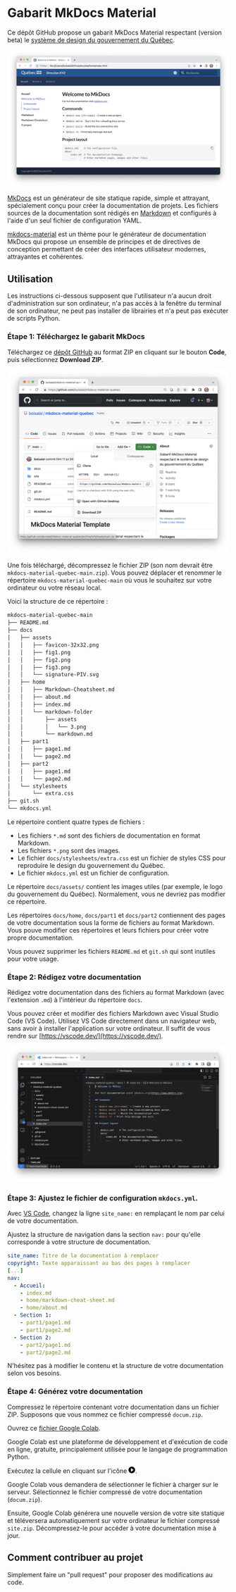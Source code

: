 # Gabarit MkDocs Material

Ce dépôt GitHub propose un gabarit MkDocs Material respectant (version beta) le 
[système de design du gouvernement du Québec](https://design.quebec.ca/apercu/systeme).

![Aperçu](docs/assets/fig1.png)

[MkDocs](https://www.mkdocs.org/) est un générateur de site statique rapide, simple et attrayant, spécialement conçu pour créer la 
documentation de projets. Les fichiers sources de la documentation sont rédigés en [Markdown](https://www.markdownguide.org/) 
et configurés à l'aide d'un seul fichier de configuration YAML.

[mkdocs-material](https://squidfunk.github.io/mkdocs-material/) est un thème pour le générateur de documentation MkDocs qui propose un 
ensemble de principes et de directives de conception permettant de créer des interfaces utilisateur modernes, attrayantes et cohérentes.

## Utilisation

Les instructions ci-dessous supposent que l'utilisateur n'a aucun droit d'administration sur son ordinateur, 
n'a pas accès à la fenêtre du terminal de son ordinateur, ne peut pas installer de librairies 
et n'a peut pas exécuter de scripts Python.

### Étape 1: Téléchargez le gabarit MkDocs

Téléchargez ce [dépôt GitHub](https://github.com/boisalai/mkdocs-material-quebec) au format ZIP en cliquant sur le bouton **Code**, 
puis sélectionnez **Download ZIP**.

![Téléchargement ZIP](docs/assets/fig2.png)

Une fois téléchargé, décompressez le fichier ZIP (son nom devrait être `mkdocs-material-quebec-main.zip`). 
Vous pouvez déplacer et renommer le répertoire `mkdocs-material-quebec-main` où vous le souhaitez sur 
votre ordinateur ou votre réseau local.

Voici la structure de ce répertoire :

```txt
mkdocs-material-quebec-main
├── README.md
├── docs
│   ├── assets
│   │   ├── favicon-32x32.png
│   │   ├── fig1.png
│   │   ├── fig2.png
│   │   ├── fig3.png
│   │   └── signature-PIV.svg
│   ├── home
│   │   ├── Markdown-Cheatsheet.md
│   │   ├── about.md
│   │   ├── index.md
│   │   └── markdown-folder
│   │       ├── assets
│   │       │   └── 3.png
│   │       └── markdown.md
│   ├── part1
│   │   ├── page1.md
│   │   └── page2.md
│   ├── part2
│   │   ├── page1.md
│   │   └── page2.md
│   └── stylesheets
│       └── extra.css
├── git.sh
└── mkdocs.yml
```

Le répertoire contient quatre types de fichiers :

* Les fichiers `*.md` sont des fichiers de documentation en format Markdown. 
* Les fichiers `*.png` sont des images.
* Le fichier `docs/stylesheets/extra.css` est un fichier de styles CSS pour reproduire le design du gouvernement du Québec.
* Le fichier `mkdocs.yml` est un fichier de configuration. 

Le répertoire `docs/assets/` contient les images utiles (par exemple, le logo du gouvernement du Québec). Normalement, vous ne devriez pas 
modifier ce répertoire.

Les répertoires `docs/home`, `docs/part1` et `docs/part2` contiennent des pages de votre documentation sous la forme de fichiers au format 
Markdown. Vous pouve modifier ces répertoires et leurs fichiers pour créer votre propre documentation.

Vous pouvez supprimer les fichiers `README.md` et `git.sh` qui sont inutiles pour votre usage.

### Étape 2: Rédigez votre documentation

Rédigez votre documentation dans des fichiers au format Markdown (avec l'extension `.md`) à l'intérieur du répertoire `docs`.

Vous pouvez créer et modifier des fichiers Markdown avec Visual Studio Code (VS Code). Utilisez VS Code directement dans un navigateur web, 
sans avoir à installer l'application sur votre ordinateur. Il suffit de vous rendre sur [https://vscode.dev/](https://vscode.dev/).

![](docs/assets/fig3.png)

### Étape 3: Ajustez le fichier de configuration `mkdocs.yml`.

Avec [VS Code](https://vscode.dev/), changez la ligne `site_name:` en remplaçant le nom par celui de votre documentation.

Ajustez la structure de navigation dans la section `nav:` pour qu'elle corresponde à votre structure de documentation.

```yaml
site_name: Titre de la documentation à remplacer
copyright: Texte apparaissant au bas des pages à remplacer
[...]
nav:
  - Accueil:
    - index.md
    - home/markdown-cheat-sheet.md
    - home/about.md
  - Section 1:
    - part1/page1.md
    - part1/page2.md
  - Section 2:
    - part2/page1.md
    - part2/page2.md
```

N'hésitez pas à modifier le contenu et la structure de votre documentation selon vos besoins. 

### Étape 4: Générez votre documentation 

Compressez le répertoire contenant votre documentation dans un fichier ZIP.
Supposons que vous nommez ce fichier compressé `docum.zip`. 

Ouvrez ce [fichier Google Colab](https://colab.research.google.com/drive/17bBL-oIsmS3bYaSN3tf6FhZ1EA9KFEJG?usp=sharing).

Google Colab est une plateforme de développement et d'exécution de code en ligne, gratuite, principalement utilisée pour le langage de programmation Python.

Exécutez la cellule en cliquant sur l'icône <img src="docs/assets/bouton-jouer.png" width="15">.

Google Colab vous demandera de sélectionner le fichier à charger sur le serveur. Sélectionnez le 
fichier compressé de votre documentation (`docum.zip`). 

Ensuite, Google Colab générera une nouvelle version de votre site statique et 
téléversera automatiquement sur votre ordinateur le fichier compressé `site.zip`. 
Décompressez-le pour accéder à votre documentation mise à jour.

## Comment contribuer au projet

Simplement faire un "pull request" pour proposer des modifications au code.

